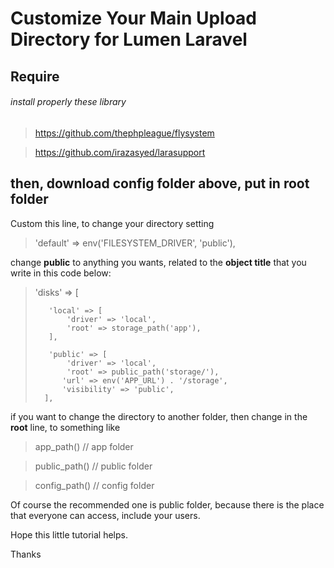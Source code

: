 # Customize Your Main Upload Directory for Lumen Laravel

## Require
###### install properly these library

> https://github.com/thephpleague/flysystem

> https://github.com/irazasyed/larasupport

## then, download config folder above, put in root folder

Custom this line, to change your directory setting

> 'default' => env('FILESYSTEM_DRIVER', 'public'),

change **public** to anything you wants, related to the **object title** that you write in this code below:

> 'disks' => [
>
>        'local' => [
>            'driver' => 'local',
>            'root' => storage_path('app'),
>        ],
>
>        'public' => [
>            'driver' => 'local',
>            'root' => public_path('storage/'),
>           'url' => env('APP_URL') . '/storage',
>           'visibility' => 'public',
>       ],

if you want to change the directory to another folder, then change in the **root** line, to something like

> app_path() // app folder

> public_path() // public folder

> config_path() // config folder

Of course the recommended one is public folder, because there is the place that everyone can access, include your users.

Hope this little tutorial helps.

Thanks
